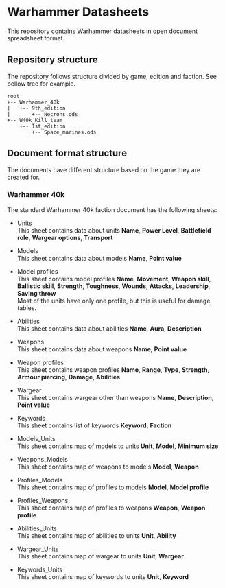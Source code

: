 # Warhammer Datasheets
This repository contains Warhammer datasheets in open document spreadsheet format.

## Repository structure
The repository follows structure divided by game, edition and faction. See bellow
tree for example.

```
root
+-- Warhammer_40k
|   +-- 9th_edition
|       +-- Necrons.ods
+-- W40k_Kill_team
    +-- 1st_edition
        +-- Space_marines.ods
```

## Document format structure
The documents have different structure based on the game they are created for.

### Warhammer 40k
The standard Warhammer 40k faction document has the following sheets:

* Units  
This sheet contains data about units **Name**, **Power Level**,
**Battlefield role**, **Wargear options**, **Transport**

* Models  
This sheet contains data about models **Name**, **Point value**

* Model profiles  
This sheet contains model profiles **Name**, **Movement**, **Weapon skill**,
**Ballistic skill**, **Strength**, **Toughness**, **Wounds**, **Attacks**, **Leadership**,
**Saving throw**  
Most of the units have only one profile, but this is useful for damage tables.

* Abilities  
This sheet contains data about abilities **Name**, **Aura**, **Description**

* Weapons  
This sheet contains data about weapons **Name**, **Point value**

* Weapon profiles  
This sheet contains weapon profiles **Name**, **Range**, **Type**, **Strength**,
**Armour piercing**, **Damage**, **Abilities**

* Wargear  
This sheet contains wargear other than weapons **Name**, **Description**, **Point value**

* Keywords  
This sheet contains list of keywords **Keyword**, **Faction**

* Models_Units  
This sheet contains map of models to units **Unit**, **Model**, **Minimum size**

* Weapons_Models  
This sheet contains map of weapons to models **Model**, **Weapon**

* Profiles_Models  
This sheet contains map of profiles to models **Model**, **Model profile**

* Profiles_Weapons  
This sheet contains map of profiles to weapons **Weapon**, **Weapon profile**

* Abilities_Units  
This sheet contains map of abilities to units **Unit**, **Ability**

* Wargear_Units  
This sheet contains map of wargear to units **Unit**, **Wargear**

* Keywords_Units  
This sheet contains map of keywords to units **Unit**, **Keyword**
